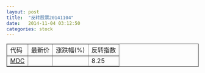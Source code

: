 ```yaml
---
layout: post
title:  "反转股票20141104"
date:   2014-11-04 03:12:50
categories: stock
---
```


<script type="text/javascript">
var stockList = []
stockList.push('gb_mdc');
</script>

<table border="1">
 <tr>
 <td>代码</td>
  <td>最新价</td>
  <td>涨跌幅(%)</td>
 <td>反转指数</td>
</tr>
  <tr id="mdc"><td><a href="http://stock.finance.sina.com.cn/usstock/quotes/MDC.html" target="_blank">MDC</a></td><td></td><td></td><td>8.25</td></tr>
</table>
